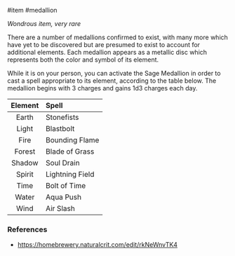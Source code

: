  #item #medallion

*Wondrous item, very rare*

There are a number of medallions confirmed to exist, with many more which have yet to be discovered but are presumed to exist to account for additional elements. Each medallion appears as a metallic disc which represents both the color and symbol of its element.

While it is on your person, you can activate the Sage Medallion in order to cast a spell appropriate to its element, according to the table below. The medallion begins with 3 charges and gains 1d3 charges each day.

| Element | Spell           |
|:-------:|:--------------- |
|  Earth  | Stonefists      |
|  Light  | Blastbolt       |
|  Fire   | Bounding Flame  |
| Forest  | Blade of Grass  |
| Shadow  | Soul Drain      |
| Spirit  | Lightning Field |
|  Time   | Bolt of Time    |
|  Water  | Aqua Push       |
|  Wind   | Air Slash       |

### References

* https://homebrewery.naturalcrit.com/edit/rkNeWnvTK4
